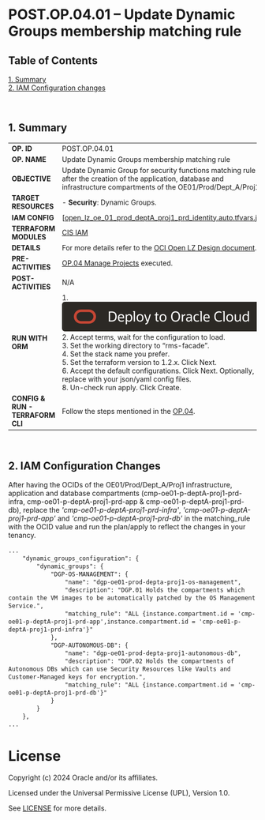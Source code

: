 # POST.OP.04.01 – Update Dynamic Groups membership matching rule

## **Table of Contents**

[1. Summary](#1-summary)</br>
[2. IAM Configuration changes](#2-iam-configuration-changes)</br>

&nbsp; 

## **1. Summary**

| |  |
|---|---| 
| **OP. ID** | POST.OP.04.01 |
| **OP. NAME** | Update Dynamic Groups membership matching rule | 
| **OBJECTIVE** | Update Dynamic Group for security functions matching rule after the creation of the application, database and infrastructure compartments of the OE01/Prod/Dept_A/Proj1. |
| **TARGET RESOURCES** | - **Security**: Dynamic Groups. |
| **IAM CONFIG**| [[open_lz_oe_01_prod_deptA_proj1_prd_identity.auto.tfvars.json](../open_lz_oe_01_prod_deptA_proj1_prd_identity.auto.tfvars.json)|
| **TERRAFORM MODULES**| [CIS IAM](https://github.com/oracle-quickstart/terraform-oci-cis-landing-zone-iam) |
| **DETAILS** |  For more details refer to the [OCI Open LZ Design document](../../../../design/OCI_Open_LZ.pdf).|
| **PRE-ACTIVITIES** | [OP.04 Manage Projects](../readme.md) executed. |
| **POST-ACTIVITIES** | N/A |
| **RUN WITH ORM** | 1. [![Deploy_To_OCI](../../../../images/DeployToOCI.svg)](https://cloud.oracle.com/resourcemanager/stacks/create?zipUrl=https://github.com/oracle-quickstart/terraform-oci-landing-zones-orchestrator/archive/refs/heads/main.zip&zipUrlVariables={"input_config_files_urls":"https://raw.githubusercontent.com/oracle-quickstart/terraform-oci-open-lz/master/examples/oci-open-lz/op04_manage_projects/open_lz_oe_01_prod_deptA_proj1_prd_identity.auto.tfvars.json,https://raw.githubusercontent.com/oracle-quickstart/terraform-oci-open-lz/master/examples/oci-open-lz/op04_manage_projects/open_lz_oe_01_prod_deptA_proj1_prd_network.auto.tfvars.json"})  </br>2. Accept terms,  wait for the configuration to load. </br>3. Set the working directory to “rms-facade”. </br>4. Set the stack name you prefer.</br>5. Set the terraform version to 1.2.x. Click Next. </br>6. Accept the default configurations. Click Next. Optionally, replace with your json/yaml config files. </br>8. Un-check run apply. Click Create.|
| **CONFIG & RUN - TERRAFORM CLI** | Follow the steps mentioned in the [OP.04](../readme.md). |

&nbsp; 

## **2. IAM Configuration Changes**

After having the OCIDs of the OE01/Prod/Dept_A/Proj1 infrastructure, application and database compartments (cmp-oe01-p-deptA-proj1-prd-infra, cmp-oe01-p-deptA-proj1-prd-app & cmp-oe01-p-deptA-proj1-prd-db), replace the *'cmp-oe01-p-deptA-proj1-prd-infra'*, *'cmp-oe01-p-deptA-proj1-prd-app'* and *'cmp-oe01-p-deptA-proj1-prd-db'* in the matching_rule with the OCID value and run the plan/apply to reflect the changes in your tenancy.

```
...
    "dynamic_groups_configuration": {
        "dynamic_groups": {
            "DGP-OS-MANAGEMENT": {
                "name": "dgp-oe01-prod-depta-proj1-os-management",
                "description": "DGP.01 Holds the compartments which contain the VM images to be automatically patched by the OS Management Service.",
                "matching_rule": "ALL {instance.compartment.id = 'cmp-oe01-p-deptA-proj1-prd-app',instance.compartment.id = 'cmp-oe01-p-deptA-proj1-prd-infra'}"
            },
            "DGP-AUTONOMOUS-DB": {
                "name": "dgp-oe01-prod-depta-proj1-autonomous-db",
                "description": "DGP.02 Holds the compartments of Autonomous DBs which can use Security Resources like Vaults and Customer-Managed keys for encryption.",
                "matching_rule": "ALL {instance.compartment.id = 'cmp-oe01-p-deptA-proj1-prd-db'}"
            }
        }
    },
...
```

# License

Copyright (c) 2024 Oracle and/or its affiliates.

Licensed under the Universal Permissive License (UPL), Version 1.0.

See [LICENSE](LICENSE) for more details.